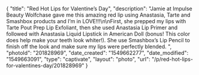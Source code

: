 {
    "title": "Red Hot Lips for Valentine’s Day",
    "description": "Jamie at Impulse Beauty Wolfchase gave me this amazing red lip using Anastasia, Tarte and Smashbox products and I’m in LOVE!!!\n\nFirst, she prepped my lips with Tarte Pout Prep Lip Exfoliant, then she used Anastasia Lip Primer and followed with Anastasia Liquid Lipstick in American Doll (bonus! This color does help make your teeth look whiter!). She use Smashbox’s Lip Pencil to finish off the look and make sure my lips were perfectly blended. ",
    "photoId": "201828969",
    "date_created": "1549662277",
    "date_modified": "1549663091",
    "type": "captivate",
    "layout": "photo",
    "url": "\/p\/red-hot-lips-for-valentines-day\/201828969"
}